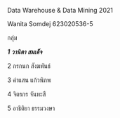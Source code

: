 Data Warehouse & Data Mining 2021

Wanita Somdej 623020536-5

กลุ่ม

***1 วานิตา สมเด็จ***

2 กรกนก สังฆพันธ์

3 คำแสน แก้วพิภพ

4 จิตรกร จันทะสี 

5 อาธิติยา ธรรมวงษา
